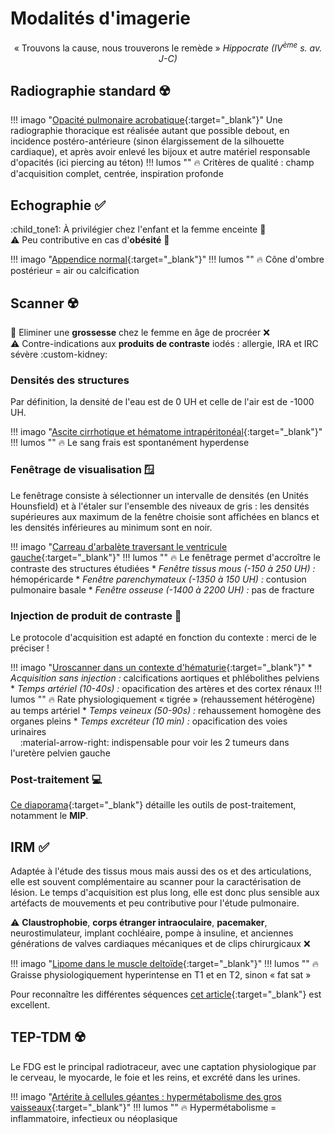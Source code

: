 # Modalités d'imagerie

<p style="text-align: center">« Trouvons la cause, nous trouverons le remède » <i>Hippocrate (IV<sup>ème</sup> s. av. J-C)</i></p>

## Radiographie standard :radioactive:

!!! imago "[Opacité pulmonaire acrobatique](https://radiopaedia.org/cases/ed29fb155a607e8bf1f49dd546584bdd/studies/148293?lang=gb){:target="_blank"}"
    Une radiographie thoracique est réalisée autant que possible debout, en incidence postéro-antérieure (sinon élargissement de la silhouette cardiaque), et après avoir enlevé les bijoux et autre matériel responsable d'opacités (ici piercing au téton)
    !!! lumos ""
        :fire: Critères de qualité : champ d'acquisition complet, centrée, inspiration profonde


## Echographie :white_check_mark:

:child_tone1: À privilégier chez l'enfant et la femme enceinte :pregnant_woman:  
:warning: Peu contributive en cas d'**obésité** :hamburger:

!!! imago "[Appendice normal](https://radiopaedia.org/cases/82014/studies/95999){:target="_blank"}"
    !!! lumos ""
        :fire: Cône d'ombre postérieur = air ou calcification 


## Scanner :radioactive:

:pregnant_woman:  Eliminer une **grossesse** chez le femme en âge de procréer :x:   
:warning: Contre-indications aux **produits de contraste** iodés : allergie, IRA et IRC sévère :custom-kidney:

### Densités des structures

Par définition, la densité de l'eau est de 0 UH et celle de l'air est de -1000 UH.

!!! imago "[Ascite cirrhotique et hématome intrapéritonéal](https://radiopaedia.org/cases/7c94398bb675d7965e8a5cddb401e1f7/studies/147956?lang=gb){:target="_blank"}"
    !!! lumos ""
        :fire: Le sang frais est spontanément hyperdense

### Fenêtrage de visualisation :window: 

Le fenêtrage consiste à sélectionner un intervalle de densités (en Unités Hounsfield) et à l'étaler sur l'ensemble des niveaux de gris : les densités supérieures aux maximum de la fenêtre choisie sont affichées en blancs et les densités inférieures au minimum sont en noir.

!!! imago "[Carreau d'arbalète traversant le ventricule gauche](https://radiopaedia.org/cases/ace7d18a0adb0952a6e5088e8a10e997/studies/148060?lang=gb){:target="_blank"}"
    !!! lumos ""
        :fire: Le fenêtrage permet d'accroître le contraste des structures étudiées
    * _Fenêtre tissus mous (-150 à 250 UH) :_ hémopéricarde
    * _Fenêtre parenchymateux (-1350 à 150 UH) :_ contusion pulmonaire basale
    * _Fenêtre osseuse (-1400 à 2200 UH) :_ pas de fracture

### Injection de produit de contraste :syringe:

Le protocole d'acquisition est adapté en fonction du contexte : merci de le préciser !

!!! imago "[Uroscanner dans un contexte d'hématurie](https://radiopaedia.org/cases/186025/studies/148040){:target="_blank"}"
    * _Acquisition sans injection :_ calcifications aortiques et phlébolithes pelviens
    * _Temps artériel (10-40s) :_ opacification des artères et des cortex rénaux
    !!! lumos ""
        :fire: Rate physiologiquement « tigrée » (rehaussement hétérogène) au temps artériel
    * _Temps veineux (50-90s) :_ rehaussement homogène des organes pleins
    * _Temps excréteur (10 min) :_ opacification des voies urinaires   
        &nbsp;&nbsp;&nbsp;&nbsp;:material-arrow-right: indispensable pour voir les 2 tumeurs dans l'uretère pelvien gauche

### Post-traitement :computer:

[Ce diaporama](https://cerf.radiologie.fr/sites/cerf.radiologie.fr/files/files/enseignement/pdf/07AD%20Post-traitement%20en%20tomodensitom%C3%A9trie.pdf){:target="_blank"} détaille les outils de post-traitement, notamment le **MIP**.


## IRM :white_check_mark:

Adaptée à l'étude des tissus mous mais aussi des os et des articulations, elle est souvent complémentaire au scanner pour la caractérisation de lésion. Le temps d'acquisition est plus long, elle est donc plus sensible aux artéfacts de mouvements et peu contributive pour l'étude pulmonaire.

:warning: **Claustrophobie**, **corps étranger intraoculaire**, **pacemaker**, neurostimulateur, implant cochléaire, pompe à insuline, et anciennes générations de valves cardiaques mécaniques et de clips chirurgicaux :x:

!!! imago "[Lipome dans le muscle deltoïde](https://radiopaedia.org/cases/96636/studies/116467){:target="_blank"}"
    !!! lumos ""
        :fire: Graisse physiologiquement hyperintense en T1 et en T2, sinon « fat sat »

Pour reconnaître les différentes séquences [cet article](https://iecn2016.wordpress.com/2017/11/19/neuroimagerie-irm-lessentiel-pour-liecn/){:target="_blank"} est excellent.


## TEP-TDM :radioactive:

Le FDG est le principal radiotraceur, avec une captation physiologique par le cerveau, le myocarde, le foie et les reins, et excrété dans les urines.

!!! imago "[Artérite à cellules géantes : hypermétabolisme des gros vaisseaux](https://radiopaedia.org/cases/77501/studies/89659){:target="_blank"}"
    !!! lumos ""
        :fire: Hypermétabolisme = inflammatoire, infectieux ou néoplasique